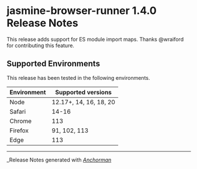 # jasmine-browser-runner 1.4.0 Release Notes

This release adds support for ES module import maps. Thanks @wraiford for
contributing this feature.

## Supported Environments

This release has been tested in the following environments.

| Environment       | Supported versions     |
|-------------------|------------------------|
| Node              | 12.17+, 14, 16, 18, 20 |
| Safari            | 14-16                  |
| Chrome            | 113                    |
| Firefox           | 91, 102, 113           |
| Edge              | 113                    |


------

_Release Notes generated with _[Anchorman](http://github.com/infews/anchorman)_